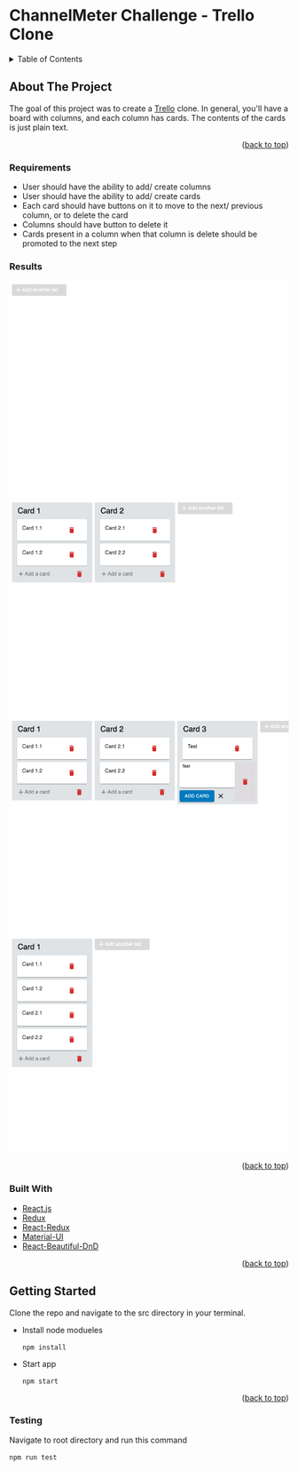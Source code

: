 
# ChannelMeter Challenge - Trello Clone
<!-- TABLE OF CONTENTS -->
<details>
  <summary>Table of Contents</summary>
  <ol>
    <li>
      <a href="#about-the-project">About The Project</a>
      <ul>
        <li><a href="#built-with">Built With</a></li>
      </ul>
    </li>
    <li>
      <a href="#getting-started">Getting Started</a>
    </li>
    <li><a href="#acknowledgments">Testing</a></li>
  </ol>
</details>



<!-- ABOUT THE PROJECT -->
## About The Project
The goal of this project was to create a [Trello](https://www.trello.com) clone. In general, you'll have a board with columns, and each column has cards. The contents of the cards is just plain text.

<p align="right">(<a href="#top">back to top</a>)</p>

### Requirements 
* User should have the ability to add/ create columns
* User should have the ability to add/ create cards
* Each card should have buttons on it to move to the next/ previous column, or to delete the card
* Columns should have button to delete it
* Cards present in a column when that column is delete should be promoted to the next step

### Results
![screenshot1](./public/images/screenshot1.png)
![screenshot2](./public/images/screenshot2.png)
![screenshot3](./public/images/screenshot3.png)
![screenshot4](./public/images/screenshot4.png)
<p align="right">(<a href="#top">back to top</a>)</p>

### Built With

* [React.js](https://reactjs.org/)
* [Redux](https://redux.js.org/)
* [React-Redux](https://react-redux.js.org/)
* [Material-UI](https://mui.com/)
* [React-Beautiful-DnD](https://www.npmjs.com/package/react-beautiful-dnd)

<p align="right">(<a href="#top">back to top</a>)</p>



<!-- GETTING STARTED -->
## Getting Started

Clone the repo and navigate to the src directory in your terminal.

* Install node modueles
  ```
  npm install 
  ```
* Start app
  ```
  npm start
  ```

<p align="right">(<a href="#top">back to top</a>)</p>


### Testing
Navigate to root directory and run this command

  ```
  npm run test
  ```




